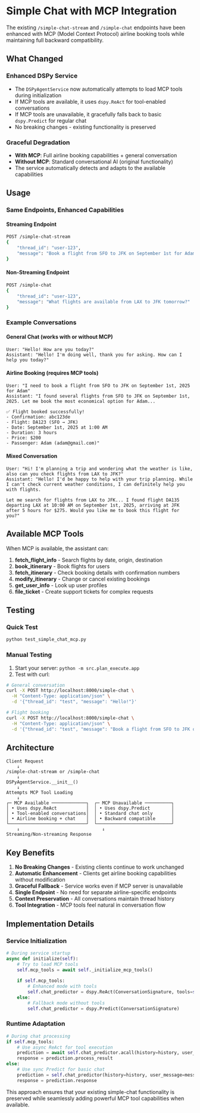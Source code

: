 # Simple Chat with MCP Integration

The existing `/simple-chat-stream` and `/simple-chat` endpoints have been enhanced with MCP (Model Context Protocol) airline booking tools while maintaining full backward compatibility.

## What Changed

### Enhanced DSPy Service
- The `DSPyAgentService` now automatically attempts to load MCP tools during initialization
- If MCP tools are available, it uses `dspy.ReAct` for tool-enabled conversations
- If MCP tools are unavailable, it gracefully falls back to basic `dspy.Predict` for regular chat
- No breaking changes - existing functionality is preserved

### Graceful Degradation
- **With MCP**: Full airline booking capabilities + general conversation
- **Without MCP**: Standard conversational AI (original functionality)
- The service automatically detects and adapts to the available capabilities

## Usage

### Same Endpoints, Enhanced Capabilities

#### Streaming Endpoint
```bash
POST /simple-chat-stream
{
    "thread_id": "user-123",
    "message": "Book a flight from SFO to JFK on September 1st for Adam"
}
```

#### Non-Streaming Endpoint  
```bash
POST /simple-chat
{
    "thread_id": "user-123", 
    "message": "What flights are available from LAX to JFK tomorrow?"
}
```

### Example Conversations

#### General Chat (works with or without MCP)
```
User: "Hello! How are you today?"
Assistant: "Hello! I'm doing well, thank you for asking. How can I help you today?"
```

#### Airline Booking (requires MCP tools)
```
User: "I need to book a flight from SFO to JFK on September 1st, 2025 for Adam"
Assistant: "I found several flights from SFO to JFK on September 1st, 2025. Let me book the most economical option for Adam...

✅ Flight booked successfully!
- Confirmation: abc123de
- Flight: DA123 (SFO → JFK)
- Date: September 1st, 2025 at 1:00 AM  
- Duration: 3 hours
- Price: $200
- Passenger: Adam (adam@gmail.com)"
```

#### Mixed Conversation
```
User: "Hi! I'm planning a trip and wondering what the weather is like, also can you check flights from LAX to JFK?"
Assistant: "Hello! I'd be happy to help with your trip planning. While I can't check current weather conditions, I can definitely help you with flights.

Let me search for flights from LAX to JFK... I found flight DA135 departing LAX at 10:00 AM on September 1st, 2025, arriving at JFK after 5 hours for $275. Would you like me to book this flight for you?"
```

## Available MCP Tools

When MCP is available, the assistant can:

1. **fetch_flight_info** - Search flights by date, origin, destination
2. **book_itinerary** - Book flights for users  
3. **fetch_itinerary** - Check booking details with confirmation numbers
4. **modify_itinerary** - Change or cancel existing bookings
5. **get_user_info** - Look up user profiles
6. **file_ticket** - Create support tickets for complex requests

## Testing

### Quick Test
```bash
python test_simple_chat_mcp.py
```

### Manual Testing
1. Start your server: `python -m src.plan_execute.app`
2. Test with curl:
```bash
# General conversation
curl -X POST http://localhost:8000/simple-chat \
  -H "Content-Type: application/json" \
  -d '{"thread_id": "test", "message": "Hello!"}'

# Flight booking  
curl -X POST http://localhost:8000/simple-chat \
  -H "Content-Type: application/json" \
  -d '{"thread_id": "test", "message": "Book a flight from SFO to JFK on September 1st for Adam"}'
```

## Architecture

```
Client Request
    ↓
/simple-chat-stream or /simple-chat
    ↓  
DSPyAgentService.__init__()
    ↓
Attempts MCP Tool Loading
    ↓
┌─ MCP Available ─────────────┐  ┌─ MCP Unavailable ──────────┐
│ • Uses dspy.ReAct           │  │ • Uses dspy.Predict        │
│ • Tool-enabled conversations│  │ • Standard chat only       │
│ • Airline booking + chat    │  │ • Backward compatible      │
└─────────────────────────────┘  └────────────────────────────┘
    ↓                               ↓
Streaming/Non-streaming Response
```

## Key Benefits

1. **No Breaking Changes** - Existing clients continue to work unchanged
2. **Automatic Enhancement** - Clients get airline booking capabilities without modification
3. **Graceful Fallback** - Service works even if MCP server is unavailable
4. **Single Endpoint** - No need for separate airline-specific endpoints
5. **Context Preservation** - All conversations maintain thread history
6. **Tool Integration** - MCP tools feel natural in conversation flow

## Implementation Details

### Service Initialization
```python
# During service startup
async def initialize(self):
    # Try to load MCP tools
    self.mcp_tools = await self._initialize_mcp_tools()
    
    if self.mcp_tools:
        # Enhanced mode with tools
        self.chat_predictor = dspy.ReAct(ConversationSignature, tools=self.mcp_tools)
    else:
        # Fallback mode without tools  
        self.chat_predictor = dspy.Predict(ConversationSignature)
```

### Runtime Adaptation
```python
# During chat processing
if self.mcp_tools:
    # Use async ReAct for tool execution
    prediction = await self.chat_predictor.acall(history=history, user_message=message)
    response = prediction.process_result
else:
    # Use sync Predict for basic chat
    prediction = self.chat_predictor(history=history, user_message=message)  
    response = prediction.response
```

This approach ensures that your existing simple-chat functionality is preserved while seamlessly adding powerful MCP tool capabilities when available.
